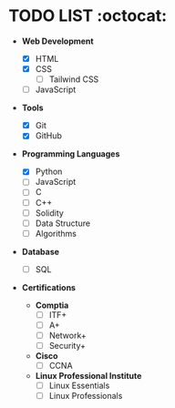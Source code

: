 # TODO LIST :octocat:

- **Web Development**

  - [X] HTML
  - [X] CSS
    - [ ] Tailwind CSS
  - [ ] JavaScript

- **Tools**

  - [X] Git
  - [X] GitHub

- **Programming Languages**

  - [x] Python
  - [ ] JavaScript
  - [ ] C
  - [ ] C++
  - [ ] Solidity
  - [ ] Data Structure
  - [ ] Algorithms

- **Database**

  - [ ] SQL

- **Certifications**

  - **Comptia**
    - [ ] ITF+
    - [ ] A+
    - [ ] Network+
    - [ ] Security+
  
  - **Cisco**
    - [ ] CCNA
  
  - **Linux Professional Institute**
    - [ ] Linux Essentials
    - [ ] Linux Professionals
